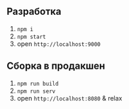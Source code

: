 ##  Разработка
1. `npm i`
2.  `npm start`
3.  open `http://localhost:9000`  
## Сборка в продакшен


1.  `npm run build`
2.  `npm run serv`
3.  open `http://localhost:8080` & relax

